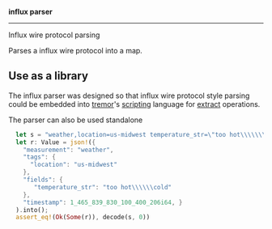 
**influx parser**

---

Influx wire protocol parsing

Parses a influx wire protocol into a map.

## Use as a library

The influx parser was designed so that influx wire protocol style parsing could be embedded into [tremor](https://www.tremor.rs)'s [scripting](https://docs.tremor.rs/tremor-script/) language for [extract](https://docs.tremor.rs/tremor-script/extractors/influx/) operations.

The parser can also be used standalone

```rust
  let s = "weather,location=us-midwest temperature_str=\"too hot\\\\\\\\\\cold\" 1465839830100400206";
  let r: Value = json!({
    "measurement": "weather",
    "tags": {
      "location": "us-midwest"
    },
    "fields": {
       "temperature_str": "too hot\\\\\\cold"
    },
    "timestamp": 1_465_839_830_100_400_206i64, }
  ).into();
  assert_eq!(Ok(Some(r)), decode(s, 0))
```
